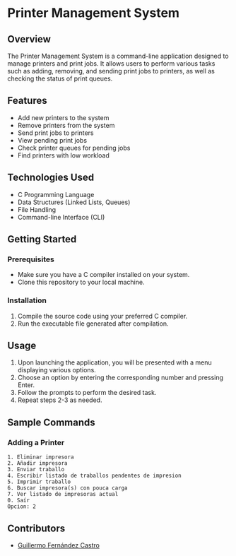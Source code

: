 # Printer Management System

## Overview
The Printer Management System is a command-line application designed to manage printers and print jobs. It allows users to perform various tasks such as adding, removing, and sending print jobs to printers, as well as checking the status of print queues.

## Features
- Add new printers to the system
- Remove printers from the system
- Send print jobs to printers
- View pending print jobs
- Check printer queues for pending jobs
- Find printers with low workload

## Technologies Used
- C Programming Language
- Data Structures (Linked Lists, Queues)
- File Handling
- Command-line Interface (CLI)

## Getting Started
### Prerequisites
- Make sure you have a C compiler installed on your system.
- Clone this repository to your local machine.

### Installation
1. Compile the source code using your preferred C compiler.
2. Run the executable file generated after compilation.

## Usage
1. Upon launching the application, you will be presented with a menu displaying various options.
2. Choose an option by entering the corresponding number and pressing Enter.
3. Follow the prompts to perform the desired task.
4. Repeat steps 2-3 as needed.

## Sample Commands
### Adding a Printer
```
1. Eliminar impresora
2. Añadir impresora
3. Enviar traballo
4. Escribir listado de traballos pendentes de impresion
5. Imprimir traballo
6. Buscar impresora(s) con pouca carga
7. Ver listado de impresoras actual
0. Saír
Opcion: 2
```

## Contributors
- [Guillermo Fernández Castro](https://github.com/Guilluuu)
